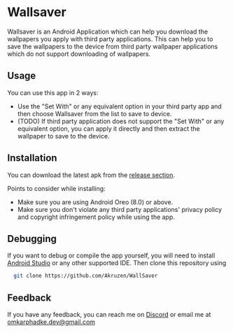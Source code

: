 
# Wallsaver

Wallsaver is an Android Application which can help you download the wallpapers you apply with third party applications. This can help you to save the wallpapers to the device from third party wallpaper applications which do not support downloading of wallpapers.

## Usage
You can use this app in 2 ways:  
 - Use the "Set With" or any equivalent option in your third party app and then choose Wallsaver from the list to save to device.  
 - (TODO) If third party application does not support the "Set With" or any equivalent option, you can apply it directly and then extract the wallpaper to save to the device.

## Installation
You can download the latest apk from the [release section](https://github.com/Akruzen/WallSaver/releases).  
  
  Points to consider while installing:
- Make sure you are using Android Oreo (8.0) or above.
- Make sure you don't violate any third party applications' privacy policy and copyright infringement policy while using the app.

## Debugging
If you want to debug or compile the app yourself, you will need to install [Android Studio](<https://developer.android.com/studio>) or any other supported IDE.
Then clone this repository using

```bash
  git clone https://github.com/Akruzen/WallSaver
```

## Feedback

If you have any feedback, you can reach me on [Discord](<https://discordapp.com/users/akruzen#2652>) or email me at omkarphadke.dev@gmail.com
